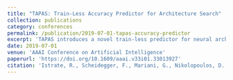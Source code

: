 ```yaml
---
title: "TAPAS: Train-Less Accuracy Predictor for Architecture Search"
collection: publications
category: conferences
permalink: /publication/2019-07-01-tapas-accuracy-predictor
excerpt: 'TAPAS introduces a novel train-less predictor for neural architecture accuracy estimation across datasets, enabling rapid architecture search with minimal computational cost.'
date: 2019-07-01
venue: 'AAAI Conference on Artificial Intelligence'
paperurl: 'https://doi.org/10.1609/aaai.v33i01.33013927'
citation: 'Istrate, R., Scheidegger, F., Mariani, G., Nikolopoulos, D., Bekas, C., & Malossi, A. C. I. (2019). "TAPAS: Train-Less Accuracy Predictor for Architecture Search." *AAAI 2019*, 33(01), 3927–3934. https://doi.org/10.1609/aaai.v33i01.33013927'
---
```

